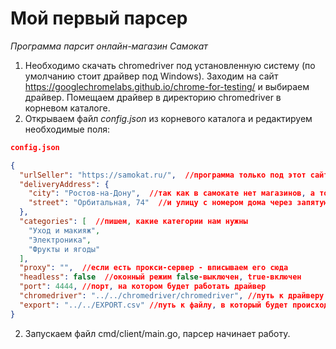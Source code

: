 # Мой первый парсер

*Программа парсит онлайн-магазин Самокат* 


1. Необходимо скачать chromedriver под установленную систему (по умолчанию стоит драйвер под Windows). 
Заходим на сайт https://googlechromelabs.github.io/chrome-for-testing/ и выбираем драйвер. Помещаем драйвер в директорию chromedriver в корневом каталоге.
2. Открываем файл *config.json* из корневого каталога и редактируем необходимые поля:


```json
config.json

{
  "urlSeller": "https://samokat.ru/",  //программа только под этот сайт, так что это менять не нужно 
  "deliveryAddress": {
    "city": "Ростов-на-Дону",  //так как в самокате нет магазинов, а только доставка, указываем город
    "street": "Орбитальная, 74"  //и улицу с номером дома через запятую
  },
  "categories": [  //пишем, какие категории нам нужны
    "Уход и макияж",  
    "Электроника",
    "Фрукты и ягоды"
  ],
  "proxy": "",  //если есть прокси-сервер - вписываем его сюда
  "headless": false  //оконный режим false-выключен, true-включен
  "port": 4444, //порт, на котором будет работать драйвер
  "chromedriver": "../../chromedriver/chromedriver", //путь к драйверу
  "export": "../../EXPORT.csv" //путь к файлу, в который будет происходить экспорт
}
```
2. Запускаем файл cmd/client/main.go, парсер начинает работу.
